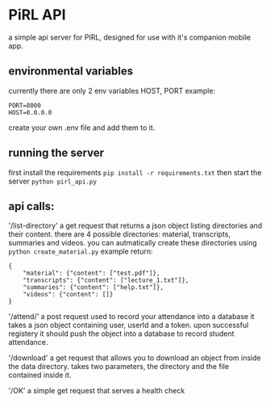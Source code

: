 # PiRL API
a simple api server for PIRL, designed for use with it's companion mobile app.

## environmental variables
currently there are only 2 env variables
HOST, PORT
example:
```
PORT=8000
HOST=0.0.0.0
```
create your own .env file and add them to it.

## running the server
first install the requirements
`pip install -r requirements.txt`
then start the server
`python pirl_api.py`

## api calls:

'/list-directory'
a get request that returns a json object listing directories and their content.
there are 4 possible directories: material, transcripts, summaries and videos.
you can autmatically create these directories using
`python create_material.py`
example return:
```
{
    "material": {"content": ["test.pdf"]},
    "transcripts": {"content": ["lecture_1.txt"]},
    "summaries": {"content": ["help.txt"]},
    "videos": {"content": []}
}
```

'/attend/'
a post request used to record your attendance into a database
it takes a json object containing user, userId and a token.
upon successful registery it should push the object into a database to record student attendance.

'/download'
a get request that allows you to download an object from inside the data directory.
takes two parameters, the directory and the file contained inside it.

'/OK'
a simple get request that serves a health check